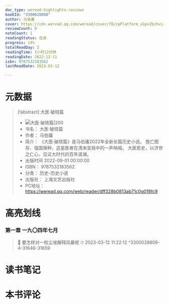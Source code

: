 ```yaml
---
doc_type: weread-highlights-reviews
bookId: "3300028808"
author: 马伯庸
cover: https://cdn.weread.qq.com/weread/cover/70/cpPlatform_a1pvZbzhvL3HnBDBuYQPTW/t7_cpPlatform_a1pvZbzhvL3HnBDBuYQPTW.jpg
reviewCount: 0
noteCount: 1
readingStatus: 在读
progress: 14%
totalReadDay: 2
readingTime: 1小时12分钟
readingDate: 2022-12-11
isbn: 9787532183562
lastReadDate: 2023-03-12

---
```

# 元数据
> [!abstract] 大医·破晓篇
> - ![ 大医·破晓篇|200](https://cdn.weread.qq.com/weread/cover/70/cpPlatform_a1pvZbzhvL3HnBDBuYQPTW/t7_cpPlatform_a1pvZbzhvL3HnBDBuYQPTW.jpg)
> - 书名： 大医·破晓篇
> - 作者： 马伯庸
> - 简介： 《大医·破晓篇》是马伯庸2022年全新长篇历史小说。
挽亡图存、强国保种，这是医者在清末变局中的一声呐喊。
大医若史，以济世之仁心，见证大时代的百年波澜。
> - 出版时间 2022-09-01 00:00:00
> - ISBN： 9787532183562
> - 分类： 历史-历史小说
> - 出版社： 上海文艺出版社
> - PC地址：https://weread.qq.com/web/reader/dff328b0813ab71c0g018fc9

# 高亮划线

### 第一章 一九〇四年七月

> 📌 要怎样对一粒尘埃解释风暴呢 
> ⏱ 2023-03-12 11:22:12 ^3300028808-4-31646-31659

# 读书笔记

# 本书评论
